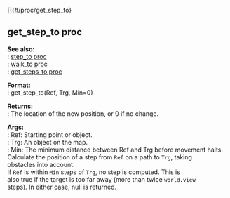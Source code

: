 []{#/proc/get_step_to}    
## get_step_to proc    
**See also:**    
:   [step_to proc](/ref/proc/step_to)    
:   [walk_to proc](/ref/proc/walk_to)    
:   [get_steps_to proc](/ref/proc/get_steps_to)    
<!-- -->    
**Format:**    
:   get_step_to(Ref, Trg, Min=0)    
<!-- -->    
**Returns:**    
:   The location of the new position, or 0 if no change.    
<!-- -->    
**Args:**    
:   Ref: Starting point or object.    
:   Trg: An object on the map.    
:   Min: The minimum distance between Ref and Trg before movement halts.    
Calculate the position of a step from `Ref` on a path to `Trg`, taking    
obstacles into account.    
If `Ref` is within `Min` steps of `Trg`, no step is computed. This is    
also true if the target is too far away (more than twice `world.view`    
steps). In either case, null is returned.  